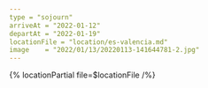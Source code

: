 ```yaml
---
type = "sojourn"
arriveAt = "2022-01-12"
departAt = "2022-01-19"
locationFile = "location/es-valencia.md"
image    = "2022/01/13/20220113-141644781-2.jpg"
---
```


{% locationPartial file=$locationFile /%} 
